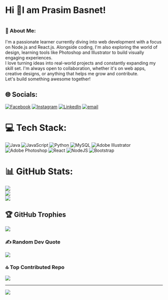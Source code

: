 ## <h1>Hi 👋I am Prasim Basnet! </h1>

<!--
**Prasiss/Prasiss** is a ✨ _special_ ✨ repository because its `README.md` (this file) appears on your GitHub profile.

Here are some ideas to get you started:

- 🔭 I’m currently working on ...
- 🌱 I’m currently learning ...
- 👯 I’m looking to collaborate on ...
- 🤔 I’m looking for help with ...
- 💬 Ask me about ...
- 📫 How to reach me: ...
- 😄 Pronouns: ...
- ⚡ Fun fact: ...
-->
# <h3>💫 About Me:</h3>
I'm a passionate learner currently diving into web development with a focus on Node.js and React.js. Alongside coding, I'm also exploring the world of design, learning tools like Photoshop and Illustrator to build visually engaging experiences.<br>
I love turning ideas into real-world projects and constantly expanding my skill set. I'm always open to collaboration, whether it's on web apps, creative designs, or anything that helps me grow and contribute.<br>
Let's build something awesome together!

## 🌐 Socials:
[![Facebook](https://img.shields.io/badge/Facebook-%231877F2.svg?logo=Facebook&logoColor=white)](https://facebook.com/prasim.basnet) [![Instagram](https://img.shields.io/badge/Instagram-%23E4405F.svg?logo=Instagram&logoColor=white)](https://instagram.com/assassin_e96) [![LinkedIn](https://img.shields.io/badge/LinkedIn-%230077B5.svg?logo=linkedin&logoColor=white)](https://linkedin.com/in/prasimbasnet096) [![email](https://img.shields.io/badge/Email-D14836?logo=gmail&logoColor=white)](mailto:prasimbasnet@gmail.com) 

# 💻 Tech Stack:
![Java](https://img.shields.io/badge/java-%23ED8B00.svg?style=for-the-badge&logo=openjdk&logoColor=white) ![JavaScript](https://img.shields.io/badge/javascript-%23323330.svg?style=for-the-badge&logo=javascript&logoColor=%23F7DF1E) ![Python](https://img.shields.io/badge/python-3670A0?style=for-the-badge&logo=python&logoColor=ffdd54) ![MySQL](https://img.shields.io/badge/mysql-4479A1.svg?style=for-the-badge&logo=mysql&logoColor=white) ![Adobe Illustrator](https://img.shields.io/badge/adobe%20illustrator-%23FF9A00.svg?style=for-the-badge&logo=adobe%20illustrator&logoColor=white) ![Adobe Photoshop](https://img.shields.io/badge/adobe%20photoshop-%2331A8FF.svg?style=for-the-badge&logo=adobe%20photoshop&logoColor=white) ![React](https://img.shields.io/badge/react-%2320232a.svg?style=for-the-badge&logo=react&logoColor=%2361DAFB) ![NodeJS](https://img.shields.io/badge/node.js-6DA55F?style=for-the-badge&logo=node.js&logoColor=white) ![Bootstrap](https://img.shields.io/badge/bootstrap-%238511FA.svg?style=for-the-badge&logo=bootstrap&logoColor=white)
# 📊 GitHub Stats:
![](https://github-readme-stats.vercel.app/api?username=prasiss&theme=dark&hide_border=false&include_all_commits=false&count_private=false)<br/>
![](https://nirzak-streak-stats.vercel.app/?user=prasiss&theme=dark&hide_border=false)<br/>
![](https://github-readme-stats.vercel.app/api/top-langs/?username=prasiss&theme=dark&hide_border=false&include_all_commits=false&count_private=false&layout=compact)

## 🏆 GitHub Trophies
![](https://github-profile-trophy.vercel.app/?username=prasiss&theme=dark&no-frame=false&no-bg=true&margin-w=4)

### ✍️ Random Dev Quote
![](https://quotes-github-readme.vercel.app/api?type=horizontal&theme=radical)

### 🔝 Top Contributed Repo
![](https://github-contributor-stats.vercel.app/api?username=prasiss&limit=5&theme=dark&combine_all_yearly_contributions=true)

---
[![](https://visitcount.itsvg.in/api?id=prasiss&icon=0&color=0)](https://visitcount.itsvg.in)

<!-- Proudly created with GPRM ( https://gprm.itsvg.in ) -->
